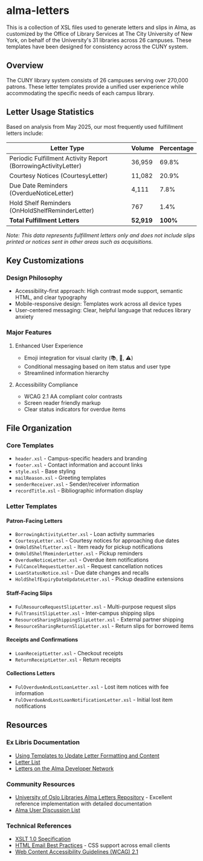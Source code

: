 # alma-letters

This is a collection of XSL files used to generate letters and slips in Alma, as customized by the Office of Library Services at The City University of New York, on behalf of the University's 31 libraries across 26 campuses. These templates have been designed for consistency across the CUNY system.

## Overview
The CUNY library system consists of 26 campuses serving over 270,000 patrons. These letter templates provide a unified user experience while accommodating the specific needs of each campus library.

## Letter Usage Statistics
Based on analysis from May 2025, our most frequently used fulfillment letters include:

|Letter Type|Volume|Percentage|
|-|-|-|
|Periodic Fulfillment Activity Report (BorrowingActivityLetter)|36,959|69.8%|
|Courtesy Notices (CourtesyLetter)|11,082|20.9%|
|Due Date Reminders (OverdueNoticeLetter)|4,111|7.8%|
|Hold Shelf Reminders (OnHoldShelfReminderLetter)|767|1.4%|
|**Total Fulfillment Letters**|**52,919**|**100%**|

*Note: This data represents fulfillment letters only and does not include slips printed or notices sent in other areas such as acquisitions.*

## Key Customizations

### Design Philosophy
* Accessibility-first approach: High contrast mode support, semantic HTML, and clear typography
* Mobile-responsive design: Templates work across all device types
* User-centered messaging: Clear, helpful language that reduces library anxiety

### Major Features
1. Enhanced User Experience

    * Emoji integration for visual clarity (📚, 🚚, ⚠️)
    * Conditional messaging based on item status and user type
    * Streamlined information hierarchy

3. Accessibility Compliance

    * WCAG 2.1 AA compliant color contrasts
    * Screen reader friendly markup
    * Clear status indicators for overdue items

## File Organization

### Core Templates
* `header.xsl` - Campus-specific headers and branding
* `footer.xsl` - Contact information and account links
* `style.xsl` - Base styling
* `mailReason.xsl` - Greeting templates
* `senderReceiver.xsl` - Sender/receiver information
* `recordTitle.xsl` - Bibliographic information display

### Letter Templates

#### Patron-Facing Letters

* `BorrowingActivityLetter.xsl` - Loan activity summaries
* `CourtesyLetter.xsl` - Courtesy notices for approaching due dates
* `OnHoldShelfLetter.xsl` - Item ready for pickup notifications
* `OnHoldShelfReminderLetter.xsl` - Pickup reminders
* `OverdueNoticeLetter.xsl` - Overdue item notifications
* `FulCancelRequestLetter.xsl` - Request cancellation notices
* `LoanStatusNotice.xsl` - Due date changes and recalls
* `HoldShelfExpiryDateUpdateLetter.xsl` - Pickup deadline extensions

#### Staff-Facing Slips

* `FulResourceRequestSlipLetter.xsl` - Multi-purpose request slips
* `FulTransitSlipLetter.xsl` - Inter-campus shipping slips
* `ResourceSharingShippingSlipLetter.xsl` - External partner shipping
* `ResourceSharingReturnSlipLetter.xsl` - Return slips for borrowed items

#### Receipts and Confirmations

* `LoanReceiptLetter.xsl` - Checkout receipts
* `ReturnReceiptLetter.xsl` - Return receipts

#### Collections Letters

* `FulOverdueAndLostLoanLetter.xsl` - Lost item notices with fee information
* `FulOverdueAndLostLoanNotificationLetter.xsl` - Initial lost item notifications

## Resources

### Ex Libris Documentation
* [Using Templates to Update Letter Formatting and Content](https://knowledge.exlibrisgroup.com/Alma/Product_Documentation/010Alma_Online_Help_(English)/050Administration/050Configuring_General_Alma_Functions/070Configuring_Alma_Letters#Using_Templates_to_Update_Letter_Formatting_and_Content)
* [Letter List](https://knowledge.exlibrisgroup.com/Alma/Product_Documentation/010Alma_Online_Help_(English)/050Administration/050Configuring_General_Alma_Functions/070Configuring_Alma_Letters#Letter_List)
* [Letters on the Alma Developer Network](https://developers.exlibrisgroup.com/?s=letters)

### Community Resources

* [University of Oslo Libraries Alma Letters Repository](https://github.com/uio-library/alma-letters-ubo) - Excellent reference implementation with detailed documentation
* [Alma User Discussion List](https://exlibrisusers.org/postorius/lists/alma.exlibrisusers.org/)

### Technical References

* [XSLT 1.0 Specification](https://www.w3.org/TR/xslt-10/)
* [HTML Email Best Practices](https://www.campaignmonitor.com/css/) - CSS support across email clients
* [Web Content Accessibility Guidelines (WCAG) 2.1](https://www.w3.org/WAI/WCAG21/quickref/)
